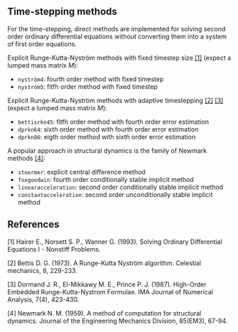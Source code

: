 ## Time-stepping methods

For the time-stepping, direct methods are implemented for solving second order
ordinary differential equations without converting them into a system of first
order equations.



Explicit Runge-Kutta-Nyström methods with fixed timestep size [[1]](#1) (expect a lumped
mass matrix $`M`$):

- `nyström4`: fourth order method with fixed timestep
- `nyström5`: fitfh order method with fixed timestep

Explicit Runge-Kutta-Nyström methods with adaptive timestepping [[2]](#2) [[3]](#3) (expect a lumped
mass matrix $`M`$):

- `bettisrkn45`: fitfh order method with fourth order error estimation
- `dprkn64`: sixth order method with fourth order error estimation
- `dprkn86`: eigth order method with sixth order error estimation

A popular approach in structural dynamics is the family of Newmark methods [[4]](#4):

- `stoermer`: explicit central difference method
- `foxgoodwin`: fourth order conditionally stable implicit method
- `linearacceleration`: second order conditionally stable implicit method
- `constantacceleration`: second order unconditionally stable implicit method

## References

<a id="1">[1]</a> 
Hairer E., Norsett S. P., Wanner G. (1993). 
Solving Ordinary Differential Equations I - Nonstiff Problems.

<a id="2">[2]</a> 
Bettis D. G. (1973). 
A Runge-Kutta Nyström algorithm.
Celestial mechanics, 8, 229-233.

<a id="3">[3]</a> 
Dormand J. R., El-Mikkawy M. E., Prince P. J. (1987). 
High-Order Embedded Runge-Kutta-Nystrom Formulae.
IMA Journal of Numerical Analysis, 7(4), 423-430.

<a id="4">[4]</a> 
Newmark N. M. (1959). 
A method of computation for structural dynamics.
Journal of the Engineering Mechanics Division, 85(EM3), 67-94.
